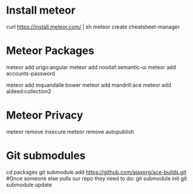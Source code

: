 
Install meteor
=============================================================
curl https://install.meteor.com/ | sh
meteor create cheatsheet-manager


Meteor Packages
=============================================================
meteor add urigo:angular
meteor add nooitaf:semantic-ui
meteor add accounts-password

meteor add mquandalle:bower
meteor add mandrill:ace
meteor add aldeed:collection2


Meteor Privacy
=============================================================
meteor remove insecure
meteor remove autopublish

Git submodules
=============================================================
cd packages
git submodule add https://github.com/ajaxorg/ace-builds.git
#Once someone else pulls our repo they need to do:
git submodule init
git submodule update